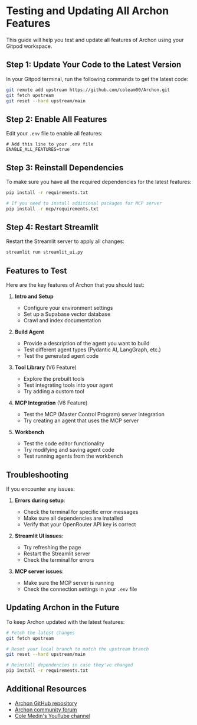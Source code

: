 # Testing and Updating All Archon Features

This guide will help you test and update all features of Archon using your Gitpod workspace.

## Step 1: Update Your Code to the Latest Version

In your Gitpod terminal, run the following commands to get the latest code:

```bash
git remote add upstream https://github.com/coleam00/Archon.git
git fetch upstream
git reset --hard upstream/main
```

## Step 2: Enable All Features

Edit your `.env` file to enable all features:

```
# Add this line to your .env file
ENABLE_ALL_FEATURES=true
```

## Step 3: Reinstall Dependencies

To make sure you have all the required dependencies for the latest features:

```bash
pip install -r requirements.txt

# If you need to install additional packages for MCP server
pip install -r mcp/requirements.txt
```

## Step 4: Restart Streamlit

Restart the Streamlit server to apply all changes:

```bash
streamlit run streamlit_ui.py
```

## Features to Test

Here are the key features of Archon that you should test:

1. **Intro and Setup**
   - Configure your environment settings
   - Set up a Supabase vector database
   - Crawl and index documentation

2. **Build Agent**
   - Provide a description of the agent you want to build
   - Test different agent types (Pydantic AI, LangGraph, etc.)
   - Test the generated agent code

3. **Tool Library** (V6 Feature)
   - Explore the prebuilt tools
   - Test integrating tools into your agent
   - Try adding a custom tool

3. **MCP Integration** (V6 Feature)
   - Test the MCP (Master Control Program) server integration
   - Try creating an agent that uses the MCP server

4. **Workbench**
   - Test the code editor functionality
   - Try modifying and saving agent code
   - Test running agents from the workbench

## Troubleshooting

If you encounter any issues:

1. **Errors during setup**:
   - Check the terminal for specific error messages
   - Make sure all dependencies are installed
   - Verify that your OpenRouter API key is correct

2. **Streamlit UI issues**:
   - Try refreshing the page
   - Restart the Streamlit server
   - Check the terminal for errors

3. **MCP server issues**:
   - Make sure the MCP server is running
   - Check the connection settings in your `.env` file

## Updating Archon in the Future

To keep Archon updated with the latest features:

```bash
# Fetch the latest changes
git fetch upstream

# Reset your local branch to match the upstream branch
git reset --hard upstream/main

# Reinstall dependencies in case they've changed
pip install -r requirements.txt
```

## Additional Resources

- [Archon GitHub repository](https://github.com/coleam00/Archon)
- [Archon community forum](https://thinktank.ottomator.ai/c/archon/30)
- [Cole Medin's YouTube channel](https://www.youtube.com/c/ColeMedin)

